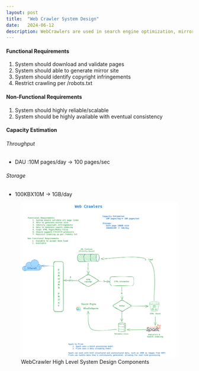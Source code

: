 ```yaml
---
layout: post
title:  "Web Crawler System Design"
date:   2024-06-12
description: WebCrawlers are used in search engine optimization, mirror site creation, identify copyright infringements.
---
```



<h4> Functional Requirements</h4>

<ol>
<li>System should download and validate pages</li> 
<li>System should able to generate mirror site</li> 
<li>System should identify copyright infringements</li> 
<li>Restrict crawling per /robots.txt</li> 
</ol>

<h4> Non-Functional Requirements</h4>

<ol>
<li>System should highly reliable/scalable</li> 
<li>System should be highly available with eventual consistency</li> 
</ol>

<h4> Capacity Estimation</h4>

<h6> Throughput </h6>
<ul>
<li>DAU :10M pages/day -> 100 pages/sec</li> 
</ul>
<h6>Storage</h6>
<ul>
<li>100KBX10M -> 1GB/day</li> 
</ul>




<figure>
	<img src="/assets/img/web_crawler.png" alt=""> 
	<figcaption>WebCrawler High Level System Design Components</figcaption>
</figure>


